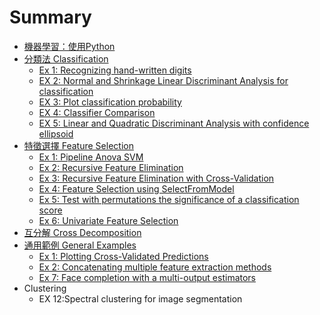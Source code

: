 # Summary

* [機器學習：使用Python](README.md)
* [分類法 Classification](Classification/Classification.md)
   * [Ex 1: Recognizing hand-written digits](Classification/ex1_Recognizing_hand-written_digits.md)
   * [EX 2: Normal and Shrinkage Linear Discriminant Analysis for classification](Classification/ex2_normal_and_shrinkage_linear_discriminant_anal_.md)
   * [EX 3: Plot classification probability](Classification/ex3_Plot_classification_probability.md)
   * [EX 4: Classifier Comparison](Classification/ex4_Classifier_comparison.md)
   * [EX 5: Linear and Quadratic Discriminant Analysis with confidence ellipsoid](Classification/ex5_Linear_and_Quadratic_Discriminant_Analysis_with_confidence_ellipsoid.md)
* [特徵選擇 Feature Selection](Feature_Selection/intro.md)
   * [Ex 1: Pipeline Anova SVM](Feature_Selection/ex1_pipeline_anova_svm.md)
   * [Ex 2: Recursive Feature Elimination](Feature_Selection/ex2_Recursive_feature_elimination.md)
   * [Ex 3: Recursive Feature Elimination with Cross-Validation](Feature_Selection/ex3_rfe_crossvalidation__md.md)
   * [Ex 4: Feature Selection using SelectFromModel](Feature_Selection/ex4_feature_selection_using_selectfrommodel_md.md)
   * [Ex 5: Test with permutations the significance of a classification score](Feature_Selection/ex5_test_with_permutations_the_significance_of_a__.md)
   * [Ex 6: Univariate Feature Selection](Feature_Selection/ex6_univariate_feature_selection.md)
* [互分解 Cross Decomposition](cross_decomposition/ex1_Compare_cross_decomposition_methods.md)
* [通用範例 General Examples](general_examples/general_examplesmd.md)
   * [Ex 1: Plotting Cross-Validated Predictions](general_examples/Ex1_plotting_cross-validated_predictions.md)
   * [Ex 2: Concatenating multiple feature extraction methods](general_examples/Ex2_feature_stacker.md)
   * [Ex 7: Face completion with a multi-output estimators](general_examples/Ex7_face_completion_with_a_multi-output_estimators.md)
* Clustering
   * EX 12:Spectral clustering for image segmentation

